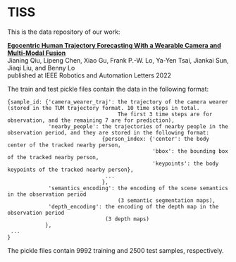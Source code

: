 # TISS

This is the data repository of our work:

**[Egocentric Human Trajectory Forecasting With a Wearable Camera and Multi-Modal Fusion](https://ieeexplore.ieee.org/document/9813561)**
<br>
Jianing Qiu, Lipeng Chen, Xiao Gu, Frank P.-W. Lo, Ya-Yen Tsai, Jiankai Sun, Jiaqi Liu, and Benny Lo
<br>
published at IEEE Robotics and Automation Letters 2022


The train and test pickle files contain the data in the following format:
```
{sample_id: {'camera_wearer_traj': the trajectory of the camera wearer (stored in the TUM trajectory format. 10 time steps in total. 
                                   The first 3 time steps are for observation, and the remaining 7 are for prediction),
             'nearby_people': the trajectories of nearby people in the observation period, and they are stored in the following format:
                              {person_index: {'center': the body center of the tracked nearby person,
                                              'bbox': the bounding box of the tracked nearby person,
                                              'keypoints': the body keypoints of the tracked nearby person},
                               ...
                              },                                                         
             'semantics_encoding': the encoding of the scene semantics in the observation period 
                                   (3 semantic segmentation maps),
             'depth_encoding': the encoding of the depth map in the observation period 
                               (3 depth maps)
            },
 ...
}
```
The pickle files contain 9992 training and 2500 test samples, respectively.
